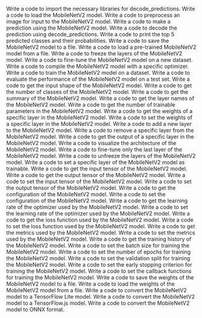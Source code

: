 Write a code to import the necessary libraries for decode_predictions.
Write a code to load the MobileNetV2 model.
Write a code to preprocess an image for input to the MobileNetV2 model.
Write a code to make a prediction using the MobileNetV2 model.
Write a code to decode the prediction using decode_predictions.
Write a code to print the top 5 predicted classes and their probabilities.
Write a code to save the MobileNetV2 model to a file.
Write a code to load a pre-trained MobileNetV2 model from a file.
Write a code to freeze the layers of the MobileNetV2 model.
Write a code to fine-tune the MobileNetV2 model on a new dataset.
Write a code to compile the MobileNetV2 model with a specific optimizer.
Write a code to train the MobileNetV2 model on a dataset.
Write a code to evaluate the performance of the MobileNetV2 model on a test set.
Write a code to get the input shape of the MobileNetV2 model.
Write a code to get the number of classes of the MobileNetV2 model.
Write a code to get the summary of the MobileNetV2 model.
Write a code to get the layer names of the MobileNetV2 model.
Write a code to get the number of trainable parameters in the MobileNetV2 model.
Write a code to get the weights of a specific layer in the MobileNetV2 model.
Write a code to set the weights of a specific layer in the MobileNetV2 model.
Write a code to add a new layer to the MobileNetV2 model.
Write a code to remove a specific layer from the MobileNetV2 model.
Write a code to get the output of a specific layer in the MobileNetV2 model.
Write a code to visualize the architecture of the MobileNetV2 model.
Write a code to fine-tune only the last layer of the MobileNetV2 model.
Write a code to unfreeze the layers of the MobileNetV2 model.
Write a code to set a specific layer of the MobileNetV2 model as trainable.
Write a code to get the input tensor of the MobileNetV2 model.
Write a code to get the output tensor of the MobileNetV2 model.
Write a code to set the input tensor of the MobileNetV2 model.
Write a code to set the output tensor of the MobileNetV2 model.
Write a code to get the configuration of the MobileNetV2 model.
Write a code to set the configuration of the MobileNetV2 model.
Write a code to get the learning rate of the optimizer used by the MobileNetV2 model.
Write a code to set the learning rate of the optimizer used by the MobileNetV2 model.
Write a code to get the loss function used by the MobileNetV2 model.
Write a code to set the loss function used by the MobileNetV2 model.
Write a code to get the metrics used by the MobileNetV2 model.
Write a code to set the metrics used by the MobileNetV2 model.
Write a code to get the training history of the MobileNetV2 model.
Write a code to set the batch size for training the MobileNetV2 model.
Write a code to set the number of epochs for training the MobileNetV2 model.
Write a code to set the validation split for training the MobileNetV2 model.
Write a code to set the early stopping criterion for training the MobileNetV2 model.
Write a code to set the callback functions for training the MobileNetV2 model.
Write a code to save the weights of the MobileNetV2 model to a file.
Write a code to load the weights of the MobileNetV2 model from a file.
Write a code to convert the MobileNetV2 model to a TensorFlow Lite model.
Write a code to convert the MobileNetV2 model to a TensorFlow.js model.
Write a code to convert the MobileNetV2 model to ONNX format.